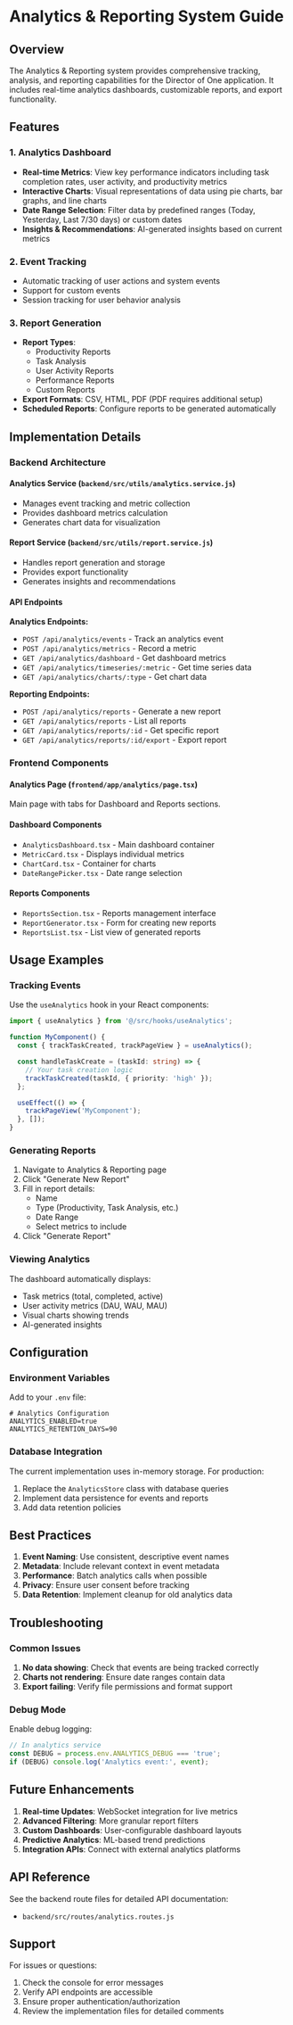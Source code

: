 # Analytics & Reporting System Guide

## Overview

The Analytics & Reporting system provides comprehensive tracking, analysis, and reporting capabilities for the Director of One application. It includes real-time analytics dashboards, customizable reports, and export functionality.

## Features

### 1. Analytics Dashboard
- **Real-time Metrics**: View key performance indicators including task completion rates, user activity, and productivity metrics
- **Interactive Charts**: Visual representations of data using pie charts, bar graphs, and line charts
- **Date Range Selection**: Filter data by predefined ranges (Today, Yesterday, Last 7/30 days) or custom dates
- **Insights & Recommendations**: AI-generated insights based on current metrics

### 2. Event Tracking
- Automatic tracking of user actions and system events
- Support for custom events
- Session tracking for user behavior analysis

### 3. Report Generation
- **Report Types**:
  - Productivity Reports
  - Task Analysis
  - User Activity Reports
  - Performance Reports
  - Custom Reports
- **Export Formats**: CSV, HTML, PDF (PDF requires additional setup)
- **Scheduled Reports**: Configure reports to be generated automatically

## Implementation Details

### Backend Architecture

#### Analytics Service (`backend/src/utils/analytics.service.js`)
- Manages event tracking and metric collection
- Provides dashboard metrics calculation
- Generates chart data for visualization

#### Report Service (`backend/src/utils/report.service.js`)
- Handles report generation and storage
- Provides export functionality
- Generates insights and recommendations

#### API Endpoints

**Analytics Endpoints:**
- `POST /api/analytics/events` - Track an analytics event
- `POST /api/analytics/metrics` - Record a metric
- `GET /api/analytics/dashboard` - Get dashboard metrics
- `GET /api/analytics/timeseries/:metric` - Get time series data
- `GET /api/analytics/charts/:type` - Get chart data

**Reporting Endpoints:**
- `POST /api/analytics/reports` - Generate a new report
- `GET /api/analytics/reports` - List all reports
- `GET /api/analytics/reports/:id` - Get specific report
- `GET /api/analytics/reports/:id/export` - Export report

### Frontend Components

#### Analytics Page (`frontend/app/analytics/page.tsx`)
Main page with tabs for Dashboard and Reports sections.

#### Dashboard Components
- `AnalyticsDashboard.tsx` - Main dashboard container
- `MetricCard.tsx` - Displays individual metrics
- `ChartCard.tsx` - Container for charts
- `DateRangePicker.tsx` - Date range selection

#### Reports Components
- `ReportsSection.tsx` - Reports management interface
- `ReportGenerator.tsx` - Form for creating new reports
- `ReportsList.tsx` - List view of generated reports

## Usage Examples

### Tracking Events

Use the `useAnalytics` hook in your React components:

```typescript
import { useAnalytics } from '@/src/hooks/useAnalytics';

function MyComponent() {
  const { trackTaskCreated, trackPageView } = useAnalytics();

  const handleTaskCreate = (taskId: string) => {
    // Your task creation logic
    trackTaskCreated(taskId, { priority: 'high' });
  };

  useEffect(() => {
    trackPageView('MyComponent');
  }, []);
}
```

### Generating Reports

1. Navigate to Analytics & Reporting page
2. Click "Generate New Report"
3. Fill in report details:
   - Name
   - Type (Productivity, Task Analysis, etc.)
   - Date Range
   - Select metrics to include
4. Click "Generate Report"

### Viewing Analytics

The dashboard automatically displays:
- Task metrics (total, completed, active)
- User activity metrics (DAU, WAU, MAU)
- Visual charts showing trends
- AI-generated insights

## Configuration

### Environment Variables

Add to your `.env` file:

```
# Analytics Configuration
ANALYTICS_ENABLED=true
ANALYTICS_RETENTION_DAYS=90
```

### Database Integration

The current implementation uses in-memory storage. For production:

1. Replace the `AnalyticsStore` class with database queries
2. Implement data persistence for events and reports
3. Add data retention policies

## Best Practices

1. **Event Naming**: Use consistent, descriptive event names
2. **Metadata**: Include relevant context in event metadata
3. **Performance**: Batch analytics calls when possible
4. **Privacy**: Ensure user consent before tracking
5. **Data Retention**: Implement cleanup for old analytics data

## Troubleshooting

### Common Issues

1. **No data showing**: Check that events are being tracked correctly
2. **Charts not rendering**: Ensure date ranges contain data
3. **Export failing**: Verify file permissions and format support

### Debug Mode

Enable debug logging:

```javascript
// In analytics service
const DEBUG = process.env.ANALYTICS_DEBUG === 'true';
if (DEBUG) console.log('Analytics event:', event);
```

## Future Enhancements

1. **Real-time Updates**: WebSocket integration for live metrics
2. **Advanced Filtering**: More granular report filters
3. **Custom Dashboards**: User-configurable dashboard layouts
4. **Predictive Analytics**: ML-based trend predictions
5. **Integration APIs**: Connect with external analytics platforms

## API Reference

See the backend route files for detailed API documentation:
- `backend/src/routes/analytics.routes.js`

## Support

For issues or questions:
1. Check the console for error messages
2. Verify API endpoints are accessible
3. Ensure proper authentication/authorization
4. Review the implementation files for detailed comments